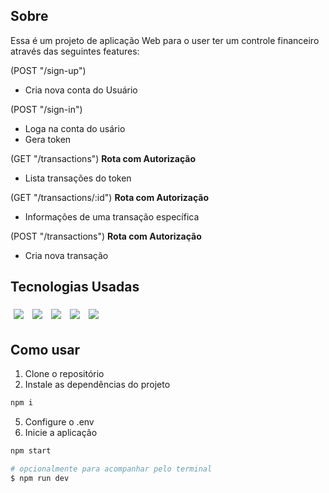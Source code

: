 ## Sobre
Essa é um projeto de aplicação Web para o user ter um controle financeiro através das seguintes features:

(POST "/sign-up")
  <ul>
    <li>
      Cria nova conta do Usuário
    </li>
  </ul>

(POST "/sign-in")
  <ul>
    <li>
      Loga na conta do usário
    </li>
    <li>
      Gera token
    </li>
  </ul>

(GET "/transactions") **Rota com Autorização**
  <ul>
    <li>
      Lista transações do token
    </li>
  </ul>

(GET "/transactions/:id") **Rota com Autorização**
  <ul>
    <li>
      Informações de uma transação específica
    </li>
  </ul>

(POST "/transactions") **Rota com Autorização**
  <ul>
    <li>
      Cria nova transação
    </li>
  </ul>

## Tecnologias Usadas

<p>
  <img style='margin: 5px;' src="https://img.shields.io/badge/JavaScript-323330?style=for-the-badge&logo=javascript&logoColor=F7DF1E"/>
  <img style='margin: 5px;' src="https://img.shields.io/badge/MongoDB-4EA94B?style=for-the-badge&logo=mongodb&logoColor=white"/>
  <img style='margin: 5px;' src="https://img.shields.io/badge/Express%20js-000000?style=for-the-badge&logo=express&logoColor=white"/>
  <img style='margin: 5px;' src="https://img.shields.io/badge/npm-CB3837?style=for-the-badge&logo=npm&logoColor=white"/>
  <img style='margin: 5px;' src='https://img.shields.io/badge/prettier-1A2C34?style=for-the-badge&logo=prettier&logoColor=F7BA3E'/>
</p>

## Como usar
1. Clone o repositório
4. Instale as dependências do projeto
```bash
npm i
```
5. Configure o .env
6. Inicie a aplicação
```bash
npm start

# opcionalmente para acompanhar pelo terminal
$ npm run dev
```
